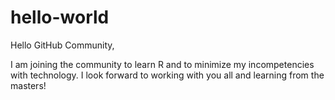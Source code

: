 # hello-world

Hello GitHub Community,

I am joining the community to learn R and to minimize my incompetencies with technology. I look forward to working with you all and learning from the masters! 
